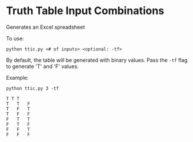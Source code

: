 # Truth Table Input Combinations
Generates an Excel spreadsheet

To use:

`python ttic.py <# of inputs> <optional: -tf>`

By default, the table will be generated with binary values. Pass the `-tf` flag to generate 'T' and 'F' values.

Example:

`python ttic.py 3 -tf`

```
T T T
T	T	F
T	F	T
T	F	F
F	T	T
F	T	F
F	F	T
F	F	F
```
